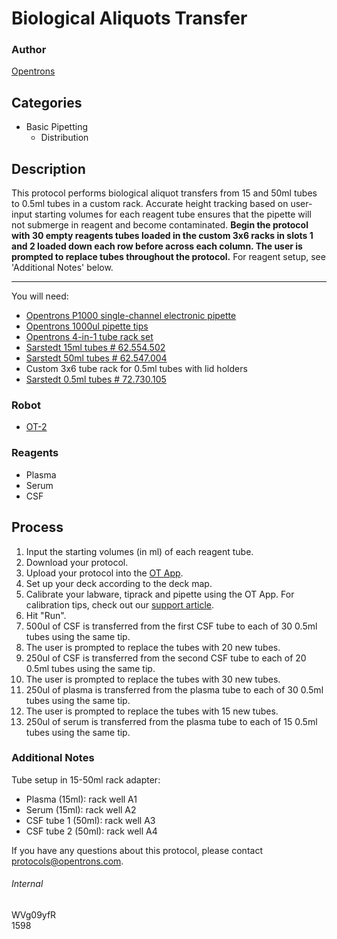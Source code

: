 # Biological Aliquots Transfer

### Author
[Opentrons](http://www.opentrons.com/)

## Categories
* Basic Pipetting
    * Distribution

## Description
This protocol performs biological aliquot transfers from 15 and 50ml tubes to 0.5ml tubes in a custom rack. Accurate height tracking based on user-input starting volumes for each reagent tube ensures that the pipette will not submerge in reagent and become contaminated. **Begin the protocol with 30 empty reagents tubes loaded in the custom 3x6 racks in slots 1 and 2 loaded down each row before across each column. The user is prompted to replace tubes throughout the protocol.** For reagent setup, see 'Additional Notes' below.

---

You will need:
* [Opentrons P1000 single-channel electronic pipette](https://shop.opentrons.com/collections/ot-2-pipettes/products/single-channel-electronic-pipette?variant=5984549142557)
* [Opentrons 1000ul pipette tips](https://shop.opentrons.com/collections/opentrons-tips/products/opentrons-1000ul-tips)
* [Opentrons 4-in-1 tube rack set](https://shop.opentrons.com/collections/racks-and-adapters/products/tube-rack-set-1)
* [Sarstedt 15ml tubes # 62.554.502](https://www.sarstedt.com/en/products/diagnostic/urine/tubes/product/62.554.502/)
* [Sarstedt 50ml tubes # 62.547.004](https://www.sarstedt.com/en/products/laboratory/reagent-centrifuge-tubes/tubes/product/62.547.004/)
* Custom 3x6 tube rack for 0.5ml tubes with lid holders
* [Sarstedt 0.5ml tubes # 72.730.105](https://www.sarstedt.com/en/products/laboratory/screw-cap-micro-tubes-reaction-tubes/screw-cap-micro-tubes/product/72.730.105/)

### Robot
* [OT-2](https://opentrons.com/ot-2)

### Reagents
* Plasma
* Serum
* CSF

## Process
1. Input the starting volumes (in ml) of each reagent tube.
2. Download your protocol.
3. Upload your protocol into the [OT App](https://opentrons.com/ot-app).
4. Set up your deck according to the deck map.
5. Calibrate your labware, tiprack and pipette using the OT App. For calibration tips, check out our [support article](https://support.opentrons.com/ot-2/getting-started-software-setup/deck-calibration).
6. Hit "Run".
7. 500ul of CSF is transferred from the first CSF tube to each of 30 0.5ml tubes using the same tip.
8. The user is prompted to replace the tubes with 20 new tubes.
9. 250ul of CSF is transferred from the second CSF tube to each of 20 0.5ml tubes using the same tip.
10. The user is prompted to replace the tubes with 30 new tubes.
11. 250ul of plasma is transferred from the plasma tube to each of 30 0.5ml tubes using the same tip.
12. The user is prompted to replace the tubes with 15 new tubes.
13. 250ul of serum is transferred from the plasma tube to each of 15 0.5ml tubes using the same tip.

### Additional Notes
Tube setup in 15-50ml rack adapter:  
* Plasma (15ml): rack well A1
* Serum (15ml): rack well A2
* CSF tube 1 (50ml): rack well A3
* CSF tube 2 (50ml): rack well A4

If you have any questions about this protocol, please contact protocols@opentrons.com.

###### Internal
WVg09yfR  
1598
